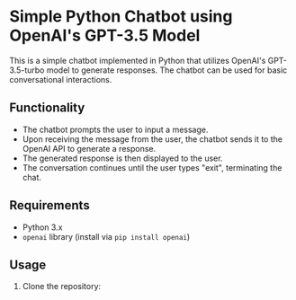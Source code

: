 # Simple Python Chatbot using OpenAI's GPT-3.5 Model

This is a simple chatbot implemented in Python that utilizes OpenAI's GPT-3.5-turbo model to generate responses. The chatbot can be used for basic conversational interactions.

## Functionality

- The chatbot prompts the user to input a message.
- Upon receiving the message from the user, the chatbot sends it to the OpenAI API to generate a response.
- The generated response is then displayed to the user.
- The conversation continues until the user types "exit", terminating the chat.

## Requirements

- Python 3.x
- `openai` library (install via `pip install openai`)

## Usage

1. Clone the repository:

